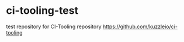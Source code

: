 # ci-tooling-test
test repository for CI-Tooling repository https://github.com/kuzzleio/ci-tooling

